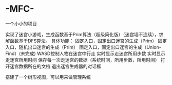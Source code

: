 # -MFC-

一个小小的项目

实现了迷宫小游戏，生成函数基于Prim算法（超级简化版）（迷宫墙不连续），求解函数基于DFS算法。
具体功能：
固定入口，固定出口迷宫的生成（Prim）
固定入口，随机出口迷宫的生成（Prim）
固定入口，固定出口迷宫的生成（Union-Find）(未完成)
WASD控制人物在迷宫中行走
实时显示走迷宫所用步数
实时显示走迷宫所用时间
保存每一次走迷宫的数据（系统时间，所用步数，所用时间）
打开迷宫数据所在的文档
退出迷宫生成器的对话框

搭建了一个树形视图，可以用来做管理系统
